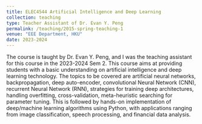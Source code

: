 ```yaml
---
title: ELEC4544 Artificial Intelligence and Deep Learning
collection: teaching
type: Teacher Assistant of Dr. Evan Y. Peng
permalink: /teaching/2015-spring-teaching-1
venue: "EEE Department, HKU"
date: 2023-2024
---
```


The course is taught by Dr. Evan Y. Peng, and I was the teaching assistant for this course in the 2023-2024 Sem 2. This course aims at providing students with a basic understanding on artificial intelligence and deep learning technology. The topics to be covered are artificial neural networks, backpropagation, deep auto-encoder, convolutional Neural Network (CNN), recurrent Neural Network (RNN), strategies for training deep architectures, handling overfitting, cross-validation, meta-heuristic searching for parameter tuning. This is followed by hands-on implementation of deep/machine learning algorithms using Python, with applications ranging from image classification, speech processing, and financial data analysis.

